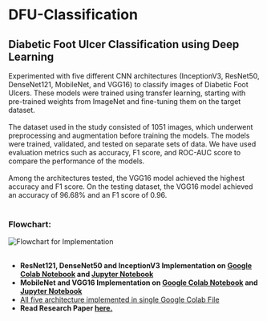 # DFU-Classification

## Diabetic Foot Ulcer Classification using Deep Learning

<p>Experimented with five different CNN architectures (InceptionV3, ResNet50, DenseNet121,
MobileNet, and VGG16) to classify images of Diabetic Foot Ulcers. These models were trained using
transfer learning, starting with pre-trained weights from ImageNet and fine-tuning them on the target
dataset.
<br><br>
The dataset used in the study consisted of 1051 images, which underwent preprocessing and augmentation
before training the models. The models were trained, validated, and tested on separate sets of data. We have
used evaluation metrics such as accuracy, F1 score, and ROC-AUC score to compare the performance of
the models.
<br><br>
Among the architectures tested, the VGG16 model achieved the highest accuracy and F1 score. On the
testing dataset, the VGG16 model achieved an accuracy of 96.68% and an F1 score of 0.96.
<br><br></p>

### Flowchart: ###
<img src="https://github.com/saquib4u/DFU-Classification/blob/main/DFU%20Flowchart.png" alt="Flowchart for Implementation">
<br><br>

* **ResNet121, DenseNet50 and InceptionV3 Implementation on [Google Colab Notebook](https://colab.research.google.com/drive/10FIBxpGV-OBLUzJMhZZBW1BnG3W-mFg6?usp=sharing) and [Jupyter Notebook](https://github.com/saquib4u/DFU-Classification/blob/main/DenseNet_ResNet_InceptionV3.ipynb)**
* **MobileNet and VGG16 Implementation on [Google Colab Notebook](https://colab.research.google.com/drive/1k5uTwY34SWR67Jrz5b514NzmAUS7KWVw?usp=sharing) and [Jupyter Notebook](https://github.com/saquib4u/DFU-Classification/blob/main/MobileNet_VGG16.ipynb)**
* [All five architecture implemented in single Google Colab File](https://colab.research.google.com/drive/1nvpexeoeIWdpJuiPswsFbBeyxDKrpS4z?usp=sharing)
* **Read Research Paper [here.](https://doi.org/10.1007/978-981-99-1983-3_35)**
